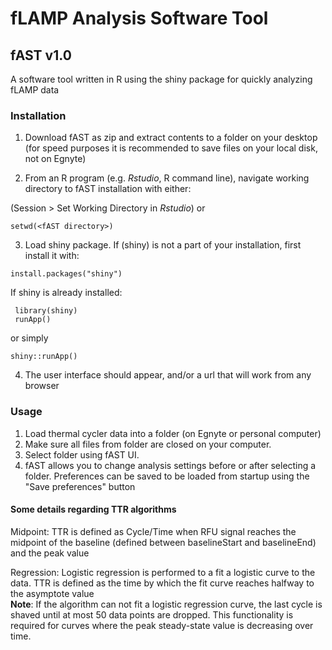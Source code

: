 # fLAMP Analysis Software Tool

## fAST v1.0
A software tool written in R using the shiny package for quickly analyzing fLAMP data

### Installation  
1. Download fAST as zip and extract contents to a folder on your desktop (for speed purposes it is recommended to save files on your local disk, not on Egnyte) 

2. From an R program (e.g. *Rstudio*, R command line), navigate working directory to fAST installation with either: 

(Session > Set Working Directory in *Rstudio*) or
```
setwd(<fAST directory>)
```
3. Load shiny package. 
If (shiny) is not a part of your installation, first install it with: 
```
install.packages("shiny") 
```
If shiny is already installed: 
```
 library(shiny)
 runApp()
```
or simply
```
shiny::runApp()
```

4. The user interface should appear, and/or a url that will work from any browser



### Usage
1. Load thermal cycler data into a folder (on Egnyte or personal computer)
2. Make sure all files from folder are closed on your computer. 
3. Select folder using fAST UI. 
4. fAST allows you to change analysis settings before or after selecting a folder. Preferences can be saved to be 
loaded from startup using the "Save preferences" button 
 
#### Some details regarding TTR algorithms
Midpoint:
TTR is defined as Cycle/Time when RFU signal reaches the midpoint of the baseline (defined between baselineStart and baselineEnd) and the peak value

Regression:
Logistic regression is performed to a fit a logistic curve to the data. TTR is defined as the time by which the fit curve reaches halfway to the asymptote value  
__Note__: If the algorithm can not fit a logistic regression curve, the last cycle is shaved until at most 50 data points are dropped. This functionality is required for curves where the peak steady-state value is decreasing over time. 
